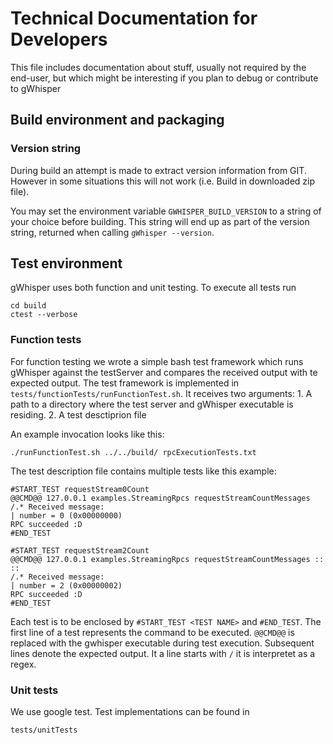 # Technical Documentation for Developers
This file includes documentation about stuff, usually not required by the end-user, but which might be interesting if you plan to debug or contribute to gWhisper

## Build environment and packaging
### Version string
During build an attempt is made to extract version information from GIT.
However in some situations this will not work (i.e. Build in downloaded zip file).

You may set the environment variable `GWHISPER_BUILD_VERSION` to a string of your choice before building.
This string will end up as part of the version string, returned when calling `gWhisper --version`.


## Test environment
gWhisper uses both function and unit testing. 
To execute all tests run

    cd build
    ctest --verbose


### Function tests
For function testing we wrote a simple bash test framework which runs gWhisper against the testServer and compares the received output with te expected output. 
The test framework is implemented in `tests/functionTests/runFunctionTest.sh`. 
It receives two arguments:
    1. A path to a directory where the test server and gWhisper executable is residing.
    2. A test desctiprion file

An example invocation looks like this:

    ./runFunctionTest.sh ../../build/ rpcExecutionTests.txt

The test description file contains multiple tests like this example:

    #START_TEST requestStream0Count
    @@CMD@@ 127.0.0.1 examples.StreamingRpcs requestStreamCountMessages
    /.* Received message:
    | number = 0 (0x00000000)
    RPC succeeded :D
    #END_TEST

    #START_TEST requestStream2Count
    @@CMD@@ 127.0.0.1 examples.StreamingRpcs requestStreamCountMessages :: ::
    /.* Received message:
    | number = 2 (0x00000002)
    RPC succeeded :D
    #END_TEST

Each test is to be enclosed by `#START_TEST <TEST NAME>` and `#END_TEST`. 
The first line of a test represents the command to be executed. `@@CMD@@` is replaced with the gwhisper executable during test execution. 
Subsequent lines denote the expected output. It a line starts with `/` it is interpretet as a regex.

### Unit tests
We use google test. Test implementations can be found in

    tests/unitTests
